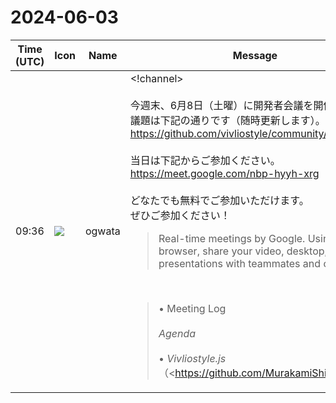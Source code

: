 # 2024-06-03

|Time (UTC)|Icon|Name|Message|
|---|---|---|---|
|09:36|![](https://avatars.slack-edge.com/2019-11-22/845042642576_070441337abaca9fb7b3_72.png)|ogwata|<!channel><br><br>今週末、6月8日（土曜）に開発者会議を開催します。<br>議題は下記の通りです（随時更新します）。<br><https://github.com/vivliostyle/community/issues/126><br><br>当日は下記からご参加ください。<br> <https://meet.google.com/nbp-hyyh-xrg><br><br>どなたでも無料でご参加いただけます。<br>ぜひご参加ください！<br><blockquote>Real-time meetings by Google. Using your browser, share your video, desktop, and presentations with teammates and customers.</blockquote><br><blockquote>• Meeting Log<br><br>*Agenda*<br><br>• *Vivliostyle.js*（<https://github.com/MurakamiShinyu|@MurakamiShinyu>）<br>    • <https://github.com/vivliostyle/vivliostyle.js/releases/tag/v.2.30.0|v.2.30.0> (2024-06-0x)<br>• *Vivliostyle CLI*（<https://github.com/spring-raining|@spring-raining> , <https://github.com/MurakamiShinyu|@MurakamiShinyu>）<br>    • <https://github.com/vivliostyle/vivliostyle-cli/compare/v8.10.0...v8.11.0|v8.11.0> (2024-05-31)<br>• <http://gihyo.jp|gihyo.jp> Web連載について（<https://github.com/U-1F992|@U-1F992>）<br>    • <https://github.com/vivliostyle/vivliostyle-gihyojp/pull/5|第6回 書籍特有のアレコレをCSS組版で作ってみる #6> （村上真雄・小形克宏）<br>• <https://vivliostyle.org/viewer/#src=https://vivliostyle.github.io/vivliostyle_doc/ja/reports/vivliostyle-report-2023/vf2023report.html&bookMode=true&userStyle=data:,/*%3Cviewer%3E*/%0A@page%20%7B%20size:%20A4;%20%7D%0A/*%3C/viewer%3E*/&f=epubcfi(/2!/4/6)|一般社団法人ビブリオスタイル 2023年度事業報告書><br>• その他<br><br>*Members*<br><br>• <https://github.com/MurakamiShinyu|@MurakamiShinyu><br>• <https://github.com/ogwata|@ogwata><br>• <https://github.com/spring-raining|@spring-raining><br>• <https://github.com/yamasy1549|@yamasy1549><br>• <https://github.com/UskeS|@UskeS><br>• <https://github.com/lwohtsu|@lwohtsu><br>• <https://github.com/macneko-ayu|@macneko-ayu><br>• <https://github.com/U-1F992|@U-1F992><br>• <https://github.com/akabekobeko|@akabekobeko> (Scribe)</blockquote>|
